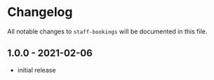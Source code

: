 # Changelog

All notable changes to `staff-bookings` will be documented in this file.

## 1.0.0 - 2021-02-06

- initial release
